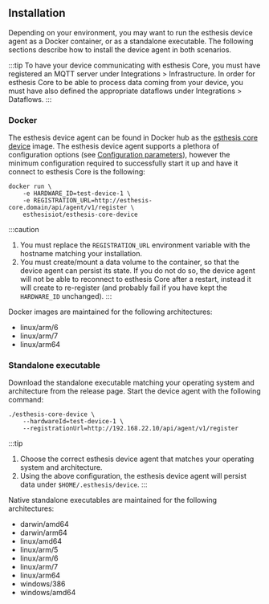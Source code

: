 ## Installation

Depending on your environment, you may want to run the esthesis device agent as a Docker container,
or as a standalone executable. The following sections describe how to install the device agent in
both scenarios.

:::tip
To have your device communicating with esthesis Core, you must have registered an MQTT server
under Integrations > Infrastructure. In order for esthesis Core to be able to process data coming
from your device, you must have also defined the appropriate dataflows under Integrations > Dataflows.
:::

### Docker
The esthesis device agent can be found in Docker hub as the
[esthesis core device](https://hub.docker.com/repository/docker/esthesisiot/esthesis-core-device/general)
image. The esthesis device agent supports a plethora of configuration options (see
[Configuration parameters](02-Configuration%20parameters.md)), however the minimum configuration
required to successfully start it up and have it connect to esthesis Core is the following:

```shell
docker run \
	-e HARDWARE_ID=test-device-1 \
	-e REGISTRATION_URL=http://esthesis-core.domain/api/agent/v1/register \
	esthesisiot/esthesis-core-device
```

:::caution
1. You must replace the `REGISTRATION_URL` environment variable with the hostname matching your installation.
2. You must create/mount a data volume to the container, so that the device agent can persist
its state. If you do not do so, the device agent will not be able to reconnect to esthesis Core
after a restart, instead it will create to re-register (and probably fail if you have kept the
`HARDWARE_ID` unchanged).
:::

Docker images are maintained for the following architectures:
- linux/arm/6
- linux/arm/7
- linux/arm64

### Standalone executable
Download the standalone executable matching your operating system and architecture from the release
page. Start the device agent with the following command:

```shell
./esthesis-core-device \
	--hardwareId=test-device-1 \
	--registrationUrl=http://192.168.22.10/api/agent/v1/register
```

:::tip
1. Choose the correct esthesis device agent that matches your operating system and architecture.
2. Using the above configuration, the esthesis device agent will persist data under
`$HOME/.esthesis/device`.
:::

Native standalone executables are maintained for the following architectures:
- darwin/amd64
- darwin/arm64
- linux/amd64
- linux/arm/5
- linux/arm/6
- linux/arm/7
- linux/arm64
- windows/386
- windows/amd64

